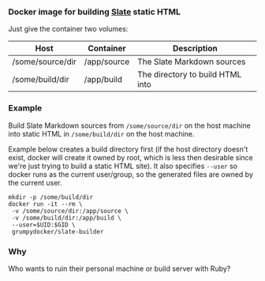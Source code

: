 ### Docker image for building [Slate](https://github.com/tripit/slate) static HTML

Just give the container two volumes:

|Host|Container|Description|
|----|---------|-----------|
|/some/source/dir|/app/source|The Slate Markdown sources|
|/some/build/dir|/app/build|The directory to build HTML into|

### Example

Build Slate Markdown sources from `/some/source/dir` on the host machine into static HTML in `/some/build/dir` on the host machine.

Example below creates a build directory first (if the host directory doesn't exist, docker will create it owned by root, which is less then desirable since we're just trying to build a static HTML site).  It also specifies `--user` so docker runs as the current user/group, so the generated files are owned by the current user.

```
mkdir -p /some/build/dir
docker run -it --rm \
 -v /some/source/dir:/app/source \
 -v /some/build/dir:/app/build \
 --user=$UID:$GID \
 grumpydocker/slate-builder
```

### Why

Who wants to ruin their personal machine or build server with Ruby?
